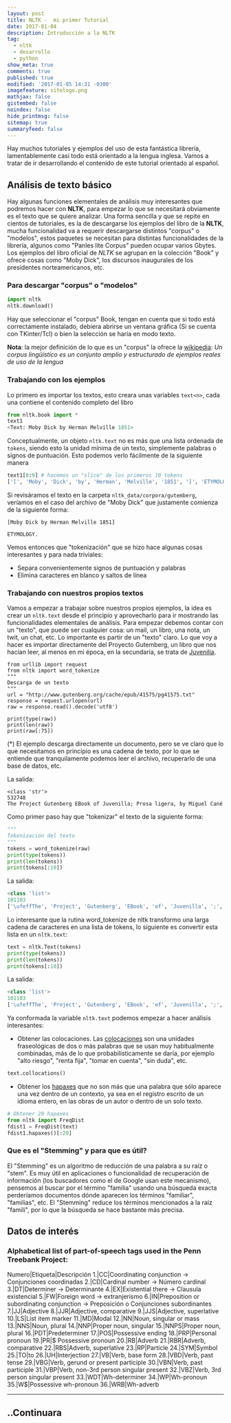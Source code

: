 ```yaml
---
layout: post
title: NLTK -  mi primer Tutorial
date: 2017-01-04
description: Introducción a la NLTK
tag:
  - nltk
  - desarrollo
  - python
show_meta: true
comments: true
published: true
modified: '2017-01-05 14:31 -0300'
imagefeature: sitelogo.png
mathjax: false
gistembed: false
noindex: false
hide_printmsg: false
sitemap: true
summaryfeed: false
---
```


Hay muchos tutoriales y ejemplos del uso de esta fantástica librería,
lamentablemente casi todo está orientado a la lengua inglesa. Vamos a tratar de
ir desarrollando el contenido de este tutorial orientado al español. 

## Análisis de texto básico

Hay algunas funciones elementales de análisis muy interesantes que podremos
hacer con **NLTK**, para empezar lo que se necesitará obviamente es el texto
que se quiere analizar. Una forma sencilla y que se repite en cientos de
tutoriales, es la de descargarse los ejemplos del libro de la **NLTK**, mucha
funcionalidad va a requerir descargarse distintos "corpus" o "modelos", estos
paquetes se necesitan para distintas funcionalidades de la librería, algunos
como "Panles lite Corpus" pueden ocupar varios Gbytes. Los ejemplos del libro
oficial de *NLTK* se agrupan en la colección "Book" y ofrece cosas como "Moby
Dick", los discursos inaugurales de los presidentes norteamericanos, etc. 

### Para descargar "corpus" o "modelos"

```python
import nltk
nltk.download()
```

Hay que seleccionar el "corpus" Book, tengan en cuenta que si todo está
correctamente instalado, debiera abrirse un ventana gráfica (Si se cuenta con
TKinter/Tcl) o bien la selección se haría en modo texto.

**Nota**: la mejor definición de lo que es un "corpus" la ofrece la
[wikipedia](https://es.wikipedia.org/wiki/Corpus_ling%C3%BC%C3%ADstico): _Un
corpus lingüístico es un conjunto amplio y estructurado de ejemplos reales de
uso de la lengua_


### Trabajando con los ejemplos

Lo primero es importar los textos, esto creara unas variables `text<n>`, cada
una contiene el contenido completo del libro

```python
from nltk.book import *
text1
<Text: Moby Dick by Herman Melville 1851>
```

Conceptualmente, un objeto `nltk.text` no es más que una lista ordenada de
`tokens`, siendo esto la unidad mínima de un texto, simplemente palabras o
signos de puntuación. Esto podemos verlo fácilmente de la siguiente manera

```python
text1[0:9] # hacemos un "slice" de los primeros 10 tokens 
['[', 'Moby', 'Dick', 'by', 'Herman', 'Melville', '1851', ']', 'ETYMOLOGY', '.']
```

Si revisáramos el texto en la carpeta `nltk_data/corpora/gutemberg`, veríamos
en el caso del archivo de "Moby Dick" que justamente comienza de la siguiente
forma:
	
	[Moby Dick by Herman Melville 1851]
	
	ETYMOLOGY.

Vemos entonces que "tokenización" que se hizo hace algunas cosas interesantes y
para nada triviales:

* Separa convenientemente signos de puntuación y palabras
* Elimina caracteres en blanco y saltos de línea 


### Trabajando con nuestros propios textos

Vamos a empezar a trabajar sobre nuestros propios ejemplos, la idea es crear un
`nltk.text` desde el principio y aprovecharlo para ir mostrando las
funcionalidades elementales de análisis. Para empezar debemos contar con un
"texto", que puede ser cualquier cosa: un mail, un libro, una nota, un twit, un
chat, etc. Lo importante es partir de un "texto" claro. Lo que voy a hacer es
importar directamente del Proyecto Gutemberg, un libro que nos hacían leer, al
menos en mi época, en la secundaria, se trata de
[Juvenilia](http://www.gutenberg.org/ebooks/41575.txt.utf-8).


```#python 
from urllib import request
from nltk import word_tokenize
"""
Descarga de un texto
"""
url = "http://www.gutenberg.org/cache/epub/41575/pg41575.txt"
response = request.urlopen(url)
raw = response.read().decode('utf8')

print(type(raw))
print(len(raw))
print(raw[:75])
``` 

(*) El ejemplo descarga directamente un documento, pero se ve claro que lo que
necesitamos en principio es una cadena de texto, por lo que se entiende que
tranquilamente podemos leer el archivo, recuperarlo de una base de datos, etc.

La salida:

``` text
<class 'str'>
532748
The Project Gutenberg EBook of Juvenilla; Prosa ligera, by Miguel Cané
```

Como primer paso hay que "tokenizar" el texto de la siguiente forma:

```python 
"""
Tokenización del texto
"""
tokens = word_tokenize(raw)
print(type(tokens))
print(len(tokens))
print(tokens[:10])
``` 

La salida:

```python 
<class 'list'>
101103
['\ufeffThe', 'Project', 'Gutenberg', 'EBook', 'of', 'Juvenilla', ';', 'Prosa', 'ligera', ',']
``` 

Lo interesante que la rutina word_tokenize de nltk transformo una larga cadena
de caracteres en una lista de tokens, lo siguiente es convertir esta lista en
un `nltk.text`:

```python 
text = nltk.Text(tokens)
print(type(tokens))
print(len(tokens))
print(tokens[:10])
```	

La salida:

```python 
<class 'list'>
101103
['\ufeffThe', 'Project', 'Gutenberg', 'EBook', 'of', 'Juvenilla', ';', 'Prosa', 'ligera', ',']
```	

Ya conformada la variable `nltk.text` podemos empezar a hacer análisis interesantes:

* Obtener las colocaciones. Las
  [colocaciones](https://es.wikipedia.org/wiki/Colocaci%C3%B3n) son una
  unidades fraseológicas de dos o más palabras que se usan muy habitualmente
  combinadas, más de lo que probabilísticamente se daría, por ejemplo "alto
  riesgo", "renta fija", "tomar en cuenta", "sin duda", etc. 

```python	
text.collocations()
```	
 
* Obtener los [hapaxes](https://es.wikipedia.org/wiki/H%C3%A1pax) que no son
  más que una palabra que sólo aparece una vez dentro de un contexto, ya sea en
  el registro escrito de un idioma entero, en las obras de un autor o dentro de
  un solo texto. 

```python 
# Obtener 20 hapaxes
from nltk import FreqDist
fdist1 = FreqDist(text)
fdist1.hapaxes()[:20]
``` 

### Que es el "Stemming" y para que es útil?

El "Stemming" es un algoritmo de reducción de una palabra a su raíz o "stem".
Es muy útil en aplicaciones o funcionalidad de recuperación de información (los
buscadores como el de Google usan este mecanismo), pensemos al buscar por el
término "familia" usando una búsqueda exacta perderíamos documentos dónde
aparecen los términos "familiar", "familias", etc. El "Stemming" reduce  los
términos mencionados a la raíz "famili", por lo que la búsqueda se hace
bastante más precisa.

## Datos de interés

### Alphabetical list of part-of-speech tags used in the Penn Treebank Project:

Numero|Etiqueta|Descripción
1.|CC|Coordinating conjunction -> Conjunciones coordinadas
2.|CD|Cardinal number -> Número cardinal
3.|DT|Determiner -> Determinante 
4.|EX|Existential there -> Clausula existencial
5.|FW|Foreign word -> extranjerismo
6.|IN|Preposition or subordinating conjunction -> Preposición o Conjunciones subordinantes
7.|JJ|Adjective
8.|JJR|Adjective, comparative
9.|JJS|Adjective, superlative
10.|LS|List item marker
11.|MD|Modal
12.|NN|Noun, singular or mass
13.|NNS|Noun, plural
14.|NNP|Proper noun, singular
15.|NNPS|Proper noun, plural
16.|PDT|Predeterminer
17.|POS|Possessive ending
18.|PRP|Personal pronoun
19.|PR|$	Possessive pronoun
20.|RB|Adverb
21.|RBR|Adverb, comparative
22.|RBS|Adverb, superlative
23.|RP|Particle
24.|SYM|Symbol
25.|TO|to
26.|UH|Interjection
27.|VB|Verb, base form
28.|VBD|Verb, past tense
29.|VBG|Verb, gerund or present participle
30.|VBN|Verb, past participle
31.|VBP|Verb, non-3rd person singular present
32.|VBZ|Verb, 3rd person singular present
33.|WDT|Wh-determiner
34.|WP|Wh-pronoun
35.|W$|Possessive wh-pronoun
36.|WRB|Wh-adverb


----
## ..Continuara

